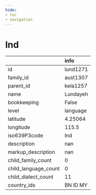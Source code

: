 ```yaml
---
hide:
- toc
- navigation
---
```

# lnd
|                      | info     |
|:---------------------|:---------|
| id                   | lund1271 |
| family_id            | aust1307 |
| parent_id            | kela1257 |
| name                 | Lundayeh |
| bookkeeping          | False    |
| level                | language |
| latitude             | 4.25064  |
| longitude            | 115.5    |
| iso639P3code         | lnd      |
| description          | nan      |
| markup_description   | nan      |
| child_family_count   | 0        |
| child_language_count | 0        |
| child_dialect_count  | 11       |
| country_ids          | BN ID MY |